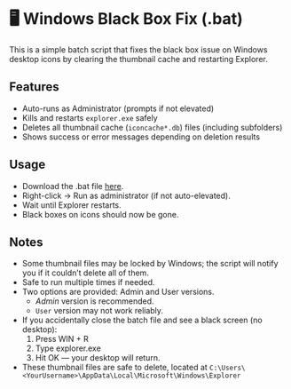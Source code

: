 # 🖥️ Windows Black Box Fix (.bat)

This is a simple batch script that fixes the black box issue on Windows desktop icons by clearing the thumbnail cache and restarting Explorer.

## Features
- Auto-runs as Administrator (prompts if not elevated)  
- Kills and restarts `explorer.exe` safely  
- Deletes all thumbnail cache (`iconcache*.db`) files (including subfolders)
- Shows success or error messages depending on deletion results  

## Usage
- Download the .bat file [here](https://github.com/CreeperGuy0842/BlackBoxFix-Batch/releases).
- Right-click → Run as administrator (if not auto-elevated).
- Wait until Explorer restarts.
- Black boxes on icons should now be gone.

##  Notes
- Some thumbnail files may be locked by Windows; the script will notify you if it couldn’t delete all of them.  
- Safe to run multiple times if needed.
- Two options are provided: Admin and User versions.
  - *Admin* version is recommended.
  - `User` version may not work reliably.
- If you accidentally close the batch file and see a black screen (no desktop):
  1. Press WIN + R
  2. Type explorer.exe
  3. Hit OK — your desktop will return.
- These thumbnail files are safe to delete, located at
`C:\Users\<YourUsername>\AppData\Local\Microsoft\Windows\Explorer`
